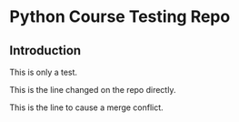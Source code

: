# Python Course Testing Repo

## Introduction

This is only a test.

This is the line changed on the repo directly.

This is the line to cause a merge conflict.
